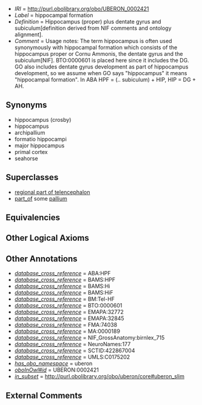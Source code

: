  * *IRI* = http://purl.obolibrary.org/obo/UBERON_0002421
 * *Label* = hippocampal formation
 * *Definition* = Hippocampus (proper) plus dentate gyrus and subiculum[definition derived from NIF comments and ontology alignment].
 * *Comment* = Usage notes: The term hippocampus is often used synonymously with hippocampal formation which consists of the hippocampus proper or Cornu Ammonis, the dentate gyrus and the subiculum[NIF]. BTO:0000601 is placed here since it includes the DG. GO also includes dentate gyrus development as part of hippocampus development, so we assume when GO says "hippocampus" it means "hippocampal formation". In ABA HPF = (.. subiculum) + HIP, HIP = DG + AH.

## Synonyms

 * hippocampus (crosby)
 * hippocampus
 * archipallium
 * formatio hippocampi
 * major hippocampus
 * primal cortex
 * seahorse

## Superclasses

 * [regional part of telencephalon](../../UBERON/91/UBERON_0002791.md)
 * [part_of](../../BFO/50/BFO_0000050.md) some [pallium](../../UBERON/03/UBERON_0000203.md)

## Equivalencies


## Other Logical Axioms


## Other Annotations

 * *[database_cross_reference](../../ef/oboInOwl#hasDbXref.md)* = ABA:HPF
 * *[database_cross_reference](../../ef/oboInOwl#hasDbXref.md)* = BAMS:HPF
 * *[database_cross_reference](../../ef/oboInOwl#hasDbXref.md)* = BAMS:Hi
 * *[database_cross_reference](../../ef/oboInOwl#hasDbXref.md)* = BAMS:HiF
 * *[database_cross_reference](../../ef/oboInOwl#hasDbXref.md)* = BM:Tel-HF
 * *[database_cross_reference](../../ef/oboInOwl#hasDbXref.md)* = BTO:0000601
 * *[database_cross_reference](../../ef/oboInOwl#hasDbXref.md)* = EMAPA:32772
 * *[database_cross_reference](../../ef/oboInOwl#hasDbXref.md)* = EMAPA:32845
 * *[database_cross_reference](../../ef/oboInOwl#hasDbXref.md)* = FMA:74038
 * *[database_cross_reference](../../ef/oboInOwl#hasDbXref.md)* = MA:0000189
 * *[database_cross_reference](../../ef/oboInOwl#hasDbXref.md)* = NIF_GrossAnatomy:birnlex_715
 * *[database_cross_reference](../../ef/oboInOwl#hasDbXref.md)* = NeuroNames:177
 * *[database_cross_reference](../../ef/oboInOwl#hasDbXref.md)* = SCTID:422867004
 * *[database_cross_reference](../../ef/oboInOwl#hasDbXref.md)* = UMLS:C0175202
 * *[has_obo_namespace](../../ce/oboInOwl#hasOBONamespace.md)* = uberon
 * *[oboInOwl#id](../../id/oboInOwl#id.md)* = UBERON:0002421
 * *[in_subset](../../et/oboInOwl#inSubset.md)* = http://purl.obolibrary.org/obo/uberon/core#uberon_slim

## External Comments

